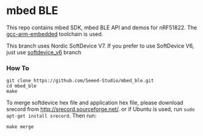 mbed BLE
========

This repo contains mbed SDK, mbed BLE API and demos for nRF51822. The [gcc-arm-embedded][] toolchain is used.

This branch uses Nordic SoftDevice V7. If you prefer to use SoftDevice V6, just use [softdevice_v6][] branch

### How To
```
git clone https://github.com/Seeed-Studio/mbed_ble.git
cd mbed_ble
make
```

To merge softdevice hex file and application hex file, please download srecord from http://srecord.sourceforge.net/.
or if Ubuntu is used, run `sudo apt-get install srecord`. Then run:

```
make merge
```



[gcc-arm-embedded]: https://launchpad.net/gcc-arm-embedded
[softdevice_v6]: https://github.com/Seeed-Studio/mbed_ble/tree/softdevice_v6
